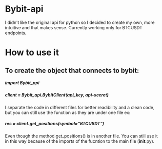 # Bybit-api
I didn't like the original api for python so I decided to create my own, more intuitive and that makes sense.
Currently working only for BTCUSDT endpoints.

# How to use it

## To create the object that connects to bybit:
##### import Bybit_api
##### client = Bybit_api.BybitClient(api_key, api-secret)

I separate the code in different files for better readibility and a clean code, but you can still use the function as they are under one file
ex:
##### res = client.get_positions(symbol="BTCUSDT")

Even though the method get_positions() is in another file. You can still use it in this way because of the imports of the fucntion to the main file (__init__.py).

